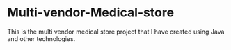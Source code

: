 # Multi-vendor-Medical-store
This is the multi vendor medical store project that I have created using Java and other technologies.
